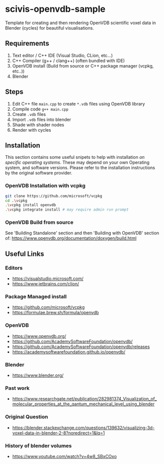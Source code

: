 # scivis-openvdb-sample
Template for creating and then rendering OpenVDB scientific voxel data in Blender (cycles) for beautiful visualisations.

## Requirements
1) Text editor / C++ IDE (Visual Studio, CLion, etc...)
2) C++ Compiler (g++ / clang++) (often bundled with IDE)
3) OpenVDB install (Build from source or C++ package manager (vcpkg, etc..))
4) Blender

## Steps
1) Edit C++ file `main.cpp` to create `*.vdb` files using OpenVDB library
2) Compile code `g++ main.cpp`
3) Create `.vdb` files
4) Import `.vdb` files into blender
5) Shade with shader nodes
6) Render with cycles

## Installation
This section contains some useful snipets to help with installation *on specific operating systems*. These may depend on your own Operating system, and software versions. Please refer to the installation instructions by the original software provider.

### OpenVDB Installation with vcpkg
```bash
git clone https://github.com/microsoft/vcpkg
cd .\vcpkg
.\vcpkg install openvdb
.\vcpkg integrate install # may require admin run prompt
```

### OpenVDB Build from source
See 'Building Standalone' section and then 'Building with OpenVDB' section of:
https://www.openvdb.org/documentation/doxygen/build.html

## Useful Links
### Editors
- https://visualstudio.microsoft.com/
- https://www.jetbrains.com/clion/

### Package Managed install
- https://github.com/microsoft/vcpkg
- https://formulae.brew.sh/formula/openvdb

### OpenVDB
- https://www.openvdb.org/
- https://github.com/AcademySoftwareFoundation/openvdb/
- https://github.com/AcademySoftwareFoundation/openvdb/releases
- https://academysoftwarefoundation.github.io/openvdb/

### Blender
- https://www.blender.org/

### Past work
- https://www.researchgate.net/publication/282981374_Visualization_of_molecular_properties_at_the_qantum_mechanical_level_using_blender

### Original Question
- https://blender.stackexchange.com/questions/139632/visualizing-3d-voxel-data-in-blender-2-8?noredirect=1&lq=1

### History of blender volumes
- https://www.youtube.com/watch?v=4w8_SBxCOxo